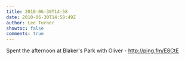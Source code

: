 ```yaml
---
title: 2010-06-30T14-58
date: 2010-06-30T14:58:49Z
author: Lee Turner
showtoc: false
comments: true
---
```


Spent the afternoon at Blaker's Park with Oliver - http://ping.fm/E8CtE

